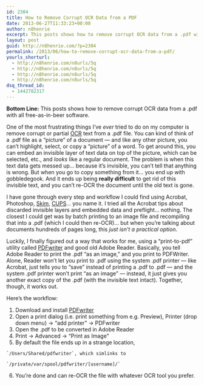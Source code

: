 ```yaml
---
id: 2304
title: How to Remove Corrupt OCR Data from a PDF
date: 2013-06-27T11:33:23+00:00
author: n8henrie
excerpt: This posts shows how to remove corrupt OCR data from a .pdf with all free-as-in-beer software.
layout: post
guid: http://n8henrie.com/?p=2304
permalink: /2013/06/how-to-remove-corrupt-ocr-data-from-a-pdf/
yourls_shorturl:
  - http://n8henrie.com/n8urls/5q
  - http://n8henrie.com/n8urls/5q
  - http://n8henrie.com/n8urls/5q
  - http://n8henrie.com/n8urls/5q
dsq_thread_id:
  - 1442782317
---
```

**Bottom Line:** This posts shows how to remove corrupt OCR data from a .pdf with all free-as-in-beer software.<!--more-->

One of the most frustrating things I&#8217;ve _ever_ tried to do on my computer is remove corrupt or partial <a target="_blank" href="http://en.wikipedia.org/wiki/Optical_character_recognition" title="Optical Character Recognition">OCR</a> text from a .pdf file. You can kind of think of a .pdf file as a &#8220;picture&#8221; of a document &#8212; and like any other picture, you can&#8217;t highlight, select, or copy a &#8220;picture&#8221; of a word. To get around this, you can embed an invisible layer of text data on top of the picture, which can be selected, etc., and _looks_ like a regular document. The problem is when this text data gets messed up&#8230; because it&#8217;s invisible, you can&#8217;t tell that anything is wrong. But when you go to copy something from it&#8230; you end up with gobbledegook. And it ends up being **really difficult** to get rid of this invisible text, and you can&#8217;t re-OCR the document until the old text is gone.

I have gone through every step and workflow I could find using Acrobat, Photoshop, <a target="_blank" href="http://skim-app.sourceforge.net/">Skim</a>, <a target="_blank" href="http://www.cups-pdf.de/download.shtml">CUPS</a>&#8230; you name it. I tried all the Acrobat tips about discarded invisible layers and embedded data and preflight&#8230; nothing. The closest I could get was by batch printing to an image file and recompiling that into a .pdf (which I could then re-OCR)&#8230; but when you&#8217;re talking about documents hundreds of pages long, this _just isn&#8217;t a practical option_.

Luckily, I finally figured out a way that works for me, using a &#8220;print-to-pdf&#8221; utility called <a target="_blank" href="http://sourceforge.net/projects/pdfwriterformac/">PDFwriter</a> and good old Adobe Reader. Basically, you tell Adobe Reader to print the .pdf &#8220;as an image,&#8221; and you print to PDFWriter. Alone, Reader won&#8217;t let you print to .pdf using the system .pdf printer &#8212; like Acrobat, just tells you to &#8220;save&#8221; instead of printing a .pdf to .pdf &#8212; and the system .pdf printer won&#8217;t print &#8220;as an image&#8221; &#8212; instead, it just gives you another exact copy of the .pdf (with the invisible text intact). Together, though, it works out.

Here&#8217;s the workflow: 

  1. Download and install <a target="_blank" href="http://sourceforge.net/projects/pdfwriterformac/" title=".pdfwriter">PDFwriter</a>
  2. Open a print dialog (i.e. print something from e.g. Preview), Printer (drop down menu) -> &#8220;add printer&#8221; -> PDFwriter
  3. Open the .pdf to be converted in Adobe Reader
  4. Print -> Advanced -> &#8220;Print as Image&#8221;
  5. By default the file ends up in a strange location,
  
    `/Users/Shared/pdfwriter`, which simlinks to
  
    `/private/var/spool/pdfwriter/[username]/`
  6. You&#8217;re done and can re-OCR the file with whatever OCR tool you prefer.